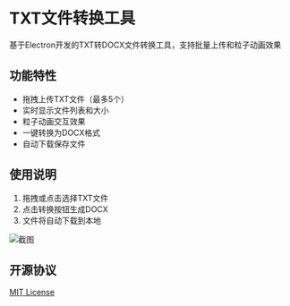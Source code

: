 # TXT文件转换工具

基于Electron开发的TXT转DOCX文件转换工具，支持批量上传和粒子动画效果

## 功能特性
- 拖拽上传TXT文件（最多5个）
- 实时显示文件列表和大小
- 粒子动画交互效果
- 一键转换为DOCX格式
- 自动下载保存文件

## 使用说明
1. 拖拽或点击选择TXT文件
2. 点击转换按钮生成DOCX
3. 文件将自动下载到本地

![截图](screenshot.png)

## 开源协议
[MIT License](LICENSE)